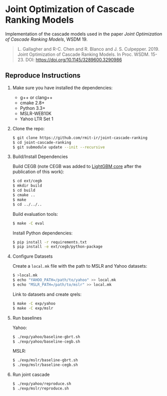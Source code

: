 # Joint Optimization of Cascade Ranking Models

Implementation of the cascade models used in the paper _Joint Optimization of
Cascade Ranking Models_, WSDM 19.

>L. Gallagher and R-C. Chen and R. Blanco and J. S. Culpepper. 2019. Joint
>Optimization of Cascade Ranking Models. In Proc. WSDM. 15-23. DOI:
>https://doi.org/10.1145/3289600.3290986

## Reproduce Instructions
1. Make sure you have installed the dependencies:

    * g++ or clang++
    * cmake 2.8+
    * Python 3.3+
    * MSLR-WEB10K
    * Yahoo LTR Set 1

2. Clone the repo:

    ```sh
    $ git clone https://github.com/rmit-ir/joint-cascade-ranking
    $ cd joint-cascade-ranking
    $ git submodule update --init --recursive
    ```

3. Build/Install Dependencies

    Build CEGB (note CEGB was added to [LightGBM core][lgbm] after the
    publication of this work):

    ```sh
    $ cd ext/cegb
    $ mkdir build
    $ cd build
    $ cmake ..
    $ make
    $ cd ../../..
    ```

    Build evaluation tools:

    ```sh
    $ make -C eval
    ```

    Install Python dependencies:

    ```sh
    $ pip install -r requirements.txt
    $ pip install -e ext/cegb/python-package
    ```

4. Configure Datasets

    Create a `local.mk` file with the path to MSLR and Yahoo datasets:

    ```sh
    $ >local.mk
    $ echo "YAHOO_PATH=/path/to/yahoo" >> local.mk
    $ echo "MSLR_PATH=/path/to/mslr" >> local.mk
    ```

    Link to datasets and create qrels:

    ```sh
    $ make -C exp/yahoo
    $ make -C exp/mslr
    ```

5. Run baselines

    Yahoo:

    ```sh
    $ ./exp/yahoo/baseline-gbrt.sh
    $ ./exp/yahoo/baseline-cegb.sh
    ```

    MSLR:

    ```sh
    $ ./exp/mslr/baseline-gbrt.sh
    $ ./exp/mslr/baseline-cegb.sh
    ```

6. Run joint cascade

    ```sh
    $ ./exp/yahoo/reproduce.sh
    $ ./exp/mslr/reproduce.sh
    ```

[lgbm]: https://github.com/microsoft/LightGBM
